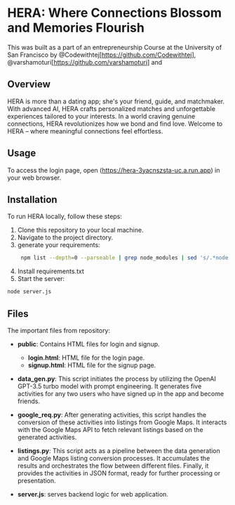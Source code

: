 

# HERA: Where Connections Blossom and Memories Flourish

This was built as a part of an entrepreneurship Course at the University of San Francisco by @Codewithtej[https://github.com/Codewithtej], @varshamoturi[https://github.com/varshamoturi] and 

## Overview

HERA is more than a dating app; she's your friend, guide, and matchmaker. With advanced AI, HERA crafts personalized matches and unforgettable experiences tailored to your interests. In a world craving genuine connections, HERA revolutionizes how we bond and find love. Welcome to HERA – where meaningful connections feel effortless.

## Usage

To access the login page, open (https://hera-3yacnszsta-uc.a.run.app) in your web browser.

## Installation

To run HERA locally, follow these steps:

1. Clone this repository to your local machine.
2. Navigate to the project directory.
3. generate your requirements:
   ```bash
    npm list --depth=0 --parseable | grep node_modules | sed 's/.*node_modules\///' > requirements.txt
    ```
4. Install requirements.txt
5. Start the server:

```bash
node server.js
```


## Files

The important files from repository:

- **public**: Contains HTML files for login and signup.
  - **login.html**: HTML file for the login page.
  - **signup.html**: HTML file for the signup page.
- **data_gen.py**: This script initiates the process by utilizing the OpenAI GPT-3.5 turbo model with prompt engineering. It generates five activities for any two users who have signed up in the app and become friends.
- **google_req.py**: After generating activities, this script handles the conversion of these activities into listings from Google Maps. It interacts with the Google Maps API to fetch relevant listings based on the generated activities.
- **listings.py**: This script acts as a pipeline between the data generation and Google Maps listing conversion processes. It accumulates the results and orchestrates the flow between different files. Finally, it provides the activities in JSON format, ready for further processing or presentation.

- **server.js**: serves backend logic for web application.



